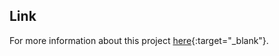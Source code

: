 ## Link
For more information about this project [here](https://github.com/drmskrblt){:target="_blank"}.
